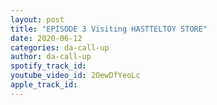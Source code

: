 ```yaml
---
layout: post
title: "EPISODE 3 Visiting HASTTELTOY STORE"
date: 2020-06-12
categories: da-call-up
author: da-call-up
spotify_track_id: 
youtube_video_id: 2OewDfYeoLc
apple_track_id: 
---
```

